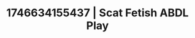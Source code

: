 ---
categories:
- Curvy goddess
- AI-generated
- Full-body chills
- Morning seduction
- Erogenous zones
- Ethical porn
- ASMR
- Cosplay
image: /assets/images/1746634155437.jpg
layout: post
seo:
  description: Featured content with exclusive Scat Fetish, ABDL Play. HD images available.
  keywords: Scat Fetish, ABDL Play
  og_image: /assets/images/1746634155437.jpg
  schema_type: VisualArtwork
tags:
- ABDL Play
- Scat Fetish
- '#1746634155437'
title: 1746634155437 | Scat Fetish ABDL Play
---
